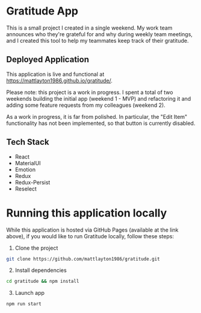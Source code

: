 # Gratitude App
This is a small project I created in a single weekend. My work team announces who they're grateful for and why during weekly team meetings, and I created this tool to help my teammates keep track of their gratitude.

## Deployed Application
This application is live and functional at https://mattlayton1986.github.io/gratitude/.

Please note: this project is a work in progress. I spent a total of two weekends building the initial app (weekend 1 - MVP) and refactoring it and adding some feature requests from my colleagues (weekend 2).

As a work in progress, it is far from polished. In particular, the "Edit Item" functionality has not been implemented, so that button is currently disabled. 

## Tech Stack
- React
- MaterialUI
- Emotion
- Redux
- Redux-Persist
- Reselect

# Running this application locally
While this application is hosted via GitHub Pages (available at the link above), if you would like to run Gratitude locally, follow these steps:

1. Clone the project

```bash
git clone https://github.com/mattlayton1986/gratitude.git 
```

2. Install dependencies

```bash
cd gratitude && npm install
```

3. Launch app

```bash
npm run start
```